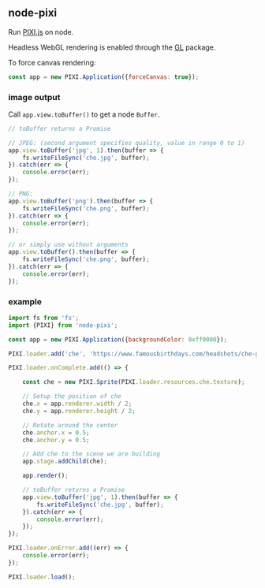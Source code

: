## node-pixi

Run [PIXI.js](https://github.com/pixijs/pixi.js/) on node.

Headless WebGL rendering is enabled through the [GL](https://www.npmjs.com/package/gl) package.

To force canvas rendering:

```javascript
const app = new PIXI.Application({forceCanvas: true});
```

### image output

Call ```app.view.toBuffer()``` to get a node ```Buffer```.

```javascript
// toBuffer returns a Promise

// JPEG: (second argument specifies quality, value in range 0 to 1)
app.view.toBuffer('jpg', 1).then(buffer => {
    fs.writeFileSync('che.jpg', buffer);
}).catch(err => {
    console.error(err);
});

// PNG:
app.view.toBuffer('png').then(buffer => {
    fs.writeFileSync('che.png', buffer);
}).catch(err => {
    console.error(err);
});

// or simply use without arguments
app.view.toBuffer().then(buffer => {
    fs.writeFileSync('che.png', buffer);
}).catch(err => {
    console.error(err);
});
```

### example

```javascript
import fs from 'fs';
import {PIXI} from 'node-pixi';

const app = new PIXI.Application({backgroundColor: 0xff0000});

PIXI.loader.add('che', 'https://www.famousbirthdays.com/headshots/che-guevara-1.jpg');

PIXI.loader.onComplete.add(() => {

    const che = new PIXI.Sprite(PIXI.loader.resources.che.texture);

    // Setup the position of che
    che.x = app.renderer.width / 2;
    che.y = app.renderer.height / 2;

    // Rotate around the center
    che.anchor.x = 0.5;
    che.anchor.y = 0.5;

    // Add che to the scene we are building
    app.stage.addChild(che);

    app.render();

    // toBuffer returns a Promise
    app.view.toBuffer('jpg', 1).then(buffer => {
        fs.writeFileSync('che.jpg', buffer);
    }).catch(err => {
        console.error(err);
    });
});

PIXI.loader.onError.add((err) => {
    console.error(err);
});

PIXI.loader.load();

```
